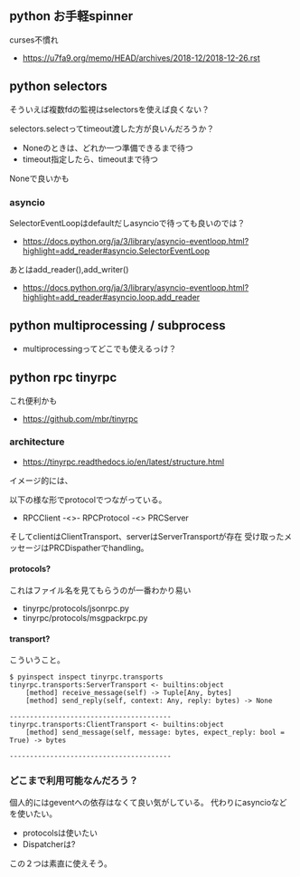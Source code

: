 ## python お手軽spinner

curses不慣れ

- https://u7fa9.org/memo/HEAD/archives/2018-12/2018-12-26.rst

## python selectors

そういえば複数fdの監視はselectorsを使えば良くない？

selectors.selectってtimeout渡した方が良いんだろうか？

- Noneのときは、どれか一つ準備できるまで待つ
- timeout指定したら、timeoutまで待つ

Noneで良いかも

### asyncio

SelectorEventLoopはdefaultだしasyncioで待っても良いのでは？

- https://docs.python.org/ja/3/library/asyncio-eventloop.html?highlight=add_reader#asyncio.SelectorEventLoop

あとはadd_reader(),add_writer()

- https://docs.python.org/ja/3/library/asyncio-eventloop.html?highlight=add_reader#asyncio.loop.add_reader

## python multiprocessing / subprocess

- multiprocessingってどこでも使えるっけ？

## python rpc tinyrpc

これ便利かも

- https://github.com/mbr/tinyrpc


### architecture

- https://tinyrpc.readthedocs.io/en/latest/structure.html

イメージ的には、

以下の様な形でprotocolでつながっている。

- RPCClient -<>- RPCProtocol -<> PRCServer

そしてclientはClientTransport、serverはServerTransportが存在
受け取ったメッセージはPRCDispatherでhandling。

#### protocols?

これはファイル名を見てもらうのが一番わかり易い

- tinyrpc/protocols/jsonrpc.py
- tinyrpc/protocols/msgpackrpc.py

#### transport?

こういうこと。

```console
$ pyinspect inspect tinyrpc.transports
tinyrpc.transports:ServerTransport <- builtins:object
    [method] receive_message(self) -> Tuple[Any, bytes]
    [method] send_reply(self, context: Any, reply: bytes) -> None

----------------------------------------
tinyrpc.transports:ClientTransport <- builtins:object
    [method] send_message(self, message: bytes, expect_reply: bool = True) -> bytes

----------------------------------------
```

### どこまで利用可能なんだろう？

個人的にはgeventへの依存はなくて良い気がしている。
代わりにasyncioなどを使いたい。

- protocolsは使いたい
- Dispatcherは?

この２つは素直に使えそう。

